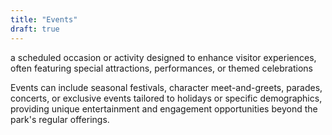 ```yaml
---
title: "Events"
draft: true
---
```


a scheduled occasion or activity designed to enhance visitor experiences, often featuring special attractions, performances, or themed celebrations

Events can include seasonal festivals, character meet-and-greets, parades, concerts, or exclusive events tailored to holidays or specific demographics, providing unique entertainment and engagement opportunities beyond the park's regular offerings.